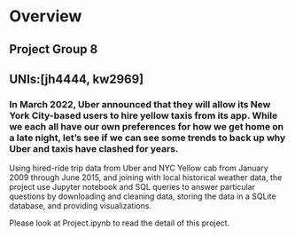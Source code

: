 # Overview
## Project Group 8 
## UNIs:[jh4444, kw2969]
### In March 2022, Uber announced that they will allow its New York City-based users to hire yellow taxis from its app. While we each all have our own preferences for how we get home on a late night, let’s see if we can see some trends to back up why Uber and taxis have clashed for years. 

Using hired-ride trip data from Uber and NYC Yellow cab from January 2009 through June 2015, and joining with local historical weather data, the project use Jupyter notebook and SQL queries to answer particular questions by downloading and cleaning data, storing the data in a SQLite database, and providing visualizations.

Please look at Project.ipynb to read the detail of this project.
